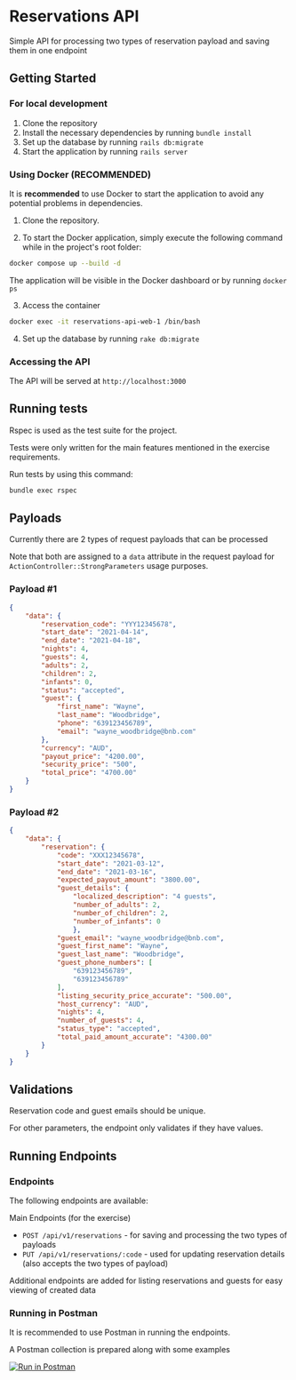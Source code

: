 # Reservations API

Simple API for processing two types of reservation payload and saving them in one endpoint

## Getting Started

### For local development

1. Clone the repository
2. Install the necessary dependencies by running `bundle install`
3. Set up the database by running `rails db:migrate`
4. Start the application by running `rails server`

### Using Docker (RECOMMENDED)

It is **recommended** to use Docker to start the application to avoid any potential problems in dependencies.

1. Clone the repository.

2. To start the Docker application, simply execute the following command while in the project's root folder:

```bash
docker compose up --build -d
```

The application will be visible in the Docker dashboard or by running `docker ps` 

3. Access the container

```bash
docker exec -it reservations-api-web-1 /bin/bash
```

4. Set up the database by running `rake db:migrate`

### Accessing the API

The API will be served at `http://localhost:3000`

## Running tests

Rspec is used as the test suite for the project.

Tests were only written for the main features mentioned in the exercise requirements.

Run tests by using this command:

```bash
bundle exec rspec
```

## Payloads

Currently there are 2 types of request payloads that can be processed

Note that both are assigned to a `data` attribute in the request payload for `ActionController::StrongParameters` usage purposes.

### Payload #1

```json
{
    "data": {
        "reservation_code": "YYY12345678",
        "start_date": "2021-04-14",
        "end_date": "2021-04-18",
        "nights": 4,
        "guests": 4,
        "adults": 2,
        "children": 2,
        "infants": 0,
        "status": "accepted",
        "guest": {
            "first_name": "Wayne",
            "last_name": "Woodbridge",
            "phone": "639123456789",
            "email": "wayne_woodbridge@bnb.com"
        },
        "currency": "AUD",
        "payout_price": "4200.00",
        "security_price": "500",
        "total_price": "4700.00"
    }
}
```

### Payload #2

```json
{
    "data": {
        "reservation": {
            "code": "XXX12345678",
            "start_date": "2021-03-12",
            "end_date": "2021-03-16",
            "expected_payout_amount": "3800.00",
            "guest_details": {
                "localized_description": "4 guests",
                "number_of_adults": 2,
                "number_of_children": 2,
                "number_of_infants": 0
                },
            "guest_email": "wayne_woodbridge@bnb.com",
            "guest_first_name": "Wayne",
            "guest_last_name": "Woodbridge",
            "guest_phone_numbers": [
                "639123456789",
                "639123456789"
            ],
            "listing_security_price_accurate": "500.00",
            "host_currency": "AUD",
            "nights": 4,
            "number_of_guests": 4,
            "status_type": "accepted",
            "total_paid_amount_accurate": "4300.00"
        }
    }
}

```

## Validations

Reservation code and guest emails should be unique.

For other parameters, the endpoint only validates if they have values.

## Running Endpoints

### Endpoints

The following endpoints are available:

Main Endpoints (for the exercise)

* `POST /api/v1/reservations` - for saving and processing the two types of payloads
* `PUT /api/v1/reservations/:code` - used for updating reservation details (also accepts the two types of payload)

Additional endpoints are added for listing reservations and guests for easy viewing of created data

### Running in Postman

It is recommended to use Postman in running the endpoints.

A Postman collection is prepared along with some examples

[![Run in Postman](https://run.pstmn.io/button.svg)](https://god.gw.postman.com/run-collection/26130614-07f7a2c4-9fff-4178-931f-3369b98782b3?action=collection%2Ffork&collection-url=entityId%3D26130614-07f7a2c4-9fff-4178-931f-3369b98782b3%26entityType%3Dcollection%26workspaceId%3D35170105-0964-46e7-a4d4-52b36d03e60b)

